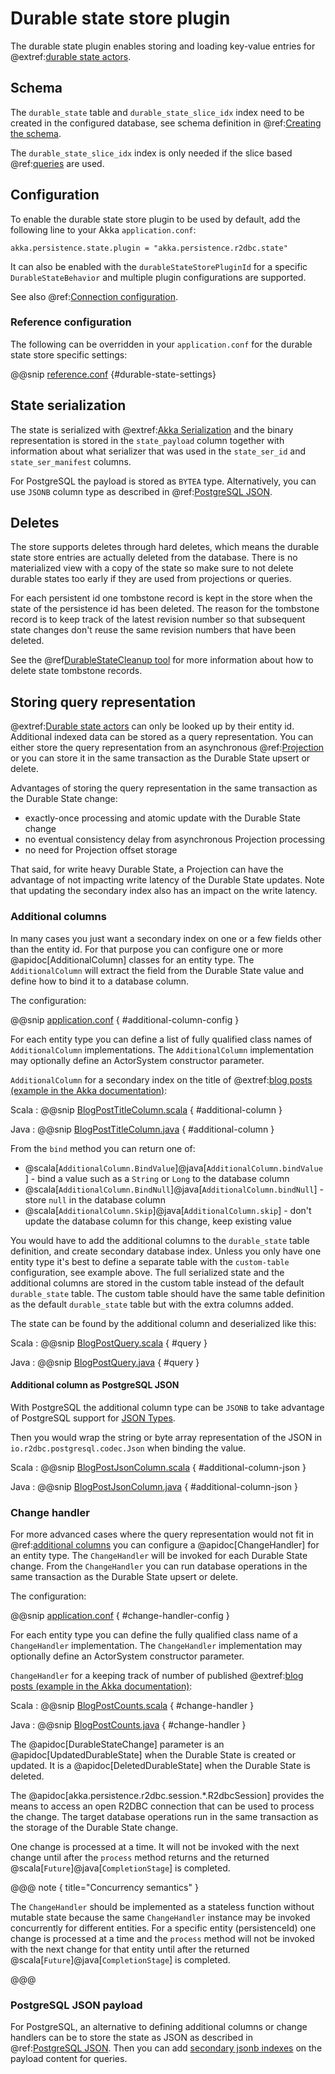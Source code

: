 # Durable state store plugin

The durable state plugin enables storing and loading key-value entries for
@extref:[durable state actors](akka:typed/durable-state/persistence.html).

## Schema

The `durable_state` table and `durable_state_slice_idx` index need to be created in the configured database, see schema
definition in @ref:[Creating the schema](getting-started.md#schema).

The `durable_state_slice_idx` index is only needed if the slice based @ref:[queries](query.md) are used.

## Configuration

To enable the durable state store plugin to be used by default, add the following line to your Akka `application.conf`:

```
akka.persistence.state.plugin = "akka.persistence.r2dbc.state"
```

It can also be enabled with the `durableStateStorePluginId` for a specific `DurableStateBehavior` and multiple plugin
configurations are supported.

See also @ref:[Connection configuration](config.md#connection-configuration).

### Reference configuration

The following can be overridden in your `application.conf` for the durable state store specific settings:

@@snip [reference.conf](/core/src/main/resources/reference.conf) {#durable-state-settings}

## State serialization

The state is serialized with @extref:[Akka Serialization](akka:serialization.html) and the binary representation
is stored in the `state_payload` column together with information about what serializer that was used in the
`state_ser_id` and `state_ser_manifest` columns.

For PostgreSQL the payload is stored as `BYTEA` type. Alternatively, you can use `JSONB` column type as described in
@ref:[PostgreSQL JSON](postgres_json.md).

## Deletes

The store supports deletes through hard deletes, which means the durable state store entries are actually deleted from
the database. There is no materialized view with a copy of the state so make sure to not delete durable states too early
if they are used from projections or queries.

For each persistent id one tombstone record is kept in the store when the state of the persistence id has been deleted.
The reason for the tombstone record is to keep track of the latest revision number so that subsequent state changes
don't reuse the same revision numbers that have been deleted.

See the @ref[DurableStateCleanup tool](cleanup.md#durable-state-cleanup-tool) for more information about how to delete
state tombstone records.

## Storing query representation

@extref:[Durable state actors](akka:typed/durable-state/persistence.html) can only be looked up by their entity id.
Additional indexed data can be stored as a query representation. You can either store the query representation from
an asynchronous @ref:[Projection](projection.md) or you can store it in the same transaction as the Durable State
upsert or delete.

Advantages of storing the query representation in the same transaction as the Durable State change:

* exactly-once processing and atomic update with the Durable State change
* no eventual consistency delay from asynchronous Projection processing
* no need for Projection offset storage

That said, for write heavy Durable State, a Projection can have the advantage of not impacting write latency of
the Durable State updates. Note that updating the secondary index also has an impact on the write latency.

### Additional columns

In many cases you just want a secondary index on one or a few fields other than the entity id. For that purpose
you can configure one or more @apidoc[AdditionalColumn] classes for an entity type. The `AdditionalColumn` will
extract the field from the Durable State value and define how to bind it to a database column.

The configuration:

@@snip [application.conf](/docs/src/test/scala/docs/home/state/BlogPostTitleColumn.scala) { #additional-column-config }

For each entity type you can define a list of fully qualified class names of `AdditionalColumn` implementations.
The `AdditionalColumn` implementation may optionally define an ActorSystem constructor parameter.

`AdditionalColumn` for a secondary index on the title of @extref:[blog posts (example in the Akka documentation)](akka:typed/durable-state/persistence.html#changing-behavior):

Scala
:  @@snip [BlogPostTitleColumn.scala](/docs/src/test/scala/docs/home/state/BlogPostTitleColumn.scala) { #additional-column }

Java
:  @@snip [BlogPostTitleColumn.java](/docs/src/test/java/jdocs/home/state/BlogPostTitleColumn.java) { #additional-column }

From the `bind` method you can return one of:

* @scala[`AdditionalColumn.BindValue`]@java[`AdditionalColumn.bindValue`] - bind a value such as a `String` or `Long` to the database column
* @scala[`AdditionalColumn.BindNull`]@java[`AdditionalColumn.bindNull`] - store `null` in the database column
* @scala[`AdditionalColumn.Skip`]@java[`AdditionalColumn.skip`] - don't update the database column for this change, keep existing value

You would have to add the additional columns to the `durable_state` table definition, and create secondary database index.
Unless you only have one entity type it's best to define a separate table with the `custom-table` configuration, see
example above. The full serialized state and the additional columns are stored in the custom table instead of the
default `durable_state` table. The custom table should have the same table definition as the default 
`durable_state` table but with the extra columns added.

The state can be found by the additional column and deserialized like this:

Scala
:  @@snip [BlogPostQuery.scala](/docs/src/test/scala/docs/home/state/BlogPostQuery.scala) { #query }

Java
:  @@snip [BlogPostQuery.java](/docs/src/test/java/jdocs/home/state/BlogPostQuery.java) { #query }

#### Additional column as PostgreSQL JSON

With PostgreSQL the additional column type can be `JSONB` to take advantage of PostgreSQL support for [JSON Types](https://www.postgresql.org/docs/current/datatype-json.html).

Then you would wrap the string or byte array representation of the JSON in `io.r2dbc.postgresql.codec.Json` when
binding the value.

Scala
:  @@snip [BlogPostJsonColumn.scala](/docs/src/test/scala/docs/home/state/BlogPostJsonColumn.scala) { #additional-column-json }

Java
:  @@snip [BlogPostJsonColumn.java](/docs/src/test/java/jdocs/home/state/BlogPostJsonColumn.java) { #additional-column-json }

### Change handler

For more advanced cases where the query representation would not fit in @ref:[additional columns](#additional-columns)
you can configure a @apidoc[ChangeHandler] for an entity type. The `ChangeHandler` will be invoked for each
Durable State change. From the `ChangeHandler` you can run database operations in the same transaction
as the Durable State upsert or delete.

The configuration:

@@snip [application.conf](/docs/src/test/scala/docs/home/state/BlogPostCounts.scala) { #change-handler-config }

For each entity type you can define the fully qualified class name of a `ChangeHandler` implementation.
The `ChangeHandler` implementation may optionally define an ActorSystem constructor parameter.

`ChangeHandler` for a keeping track of number of published @extref:[blog posts (example in the Akka documentation)](akka:typed/durable-state/persistence.html#changing-behavior):

Scala
:  @@snip [BlogPostCounts.scala](/docs/src/test/scala/docs/home/state/BlogPostCounts.scala) { #change-handler }

Java
:  @@snip [BlogPostCounts.java](/docs/src/test/java/jdocs/home/state/BlogPostCounts.java) { #change-handler }

The @apidoc[DurableStateChange] parameter is an @apidoc[UpdatedDurableState] when the Durable State is created or updated.
It is a @apidoc[DeletedDurableState] when the Durable State is deleted.

The @apidoc[akka.persistence.r2dbc.session.*.R2dbcSession] provides the means to access an open R2DBC connection
that can be used to process the change. The target database operations run in the same transaction as the storage
of the Durable State change.

One change is processed at a time. It will not be invoked with the next change until after the `process` method returns
and the returned @scala[`Future`]@java[`CompletionStage`] is completed.

@@@ note { title="Concurrency semantics" }

The `ChangeHandler` should be implemented as a stateless function without mutable state because the same
`ChangeHandler` instance may be invoked concurrently for different entities.
For a specific entity (persistenceId) one change is processed at a time and the `process` method will not be
invoked with the next change for that entity until after the returned @scala[`Future`]@java[`CompletionStage`] is completed.

@@@

### PostgreSQL JSON payload

For PostgreSQL, an alternative to defining additional columns or change handlers can be to store the state as JSON
as described in @ref:[PostgreSQL JSON](postgres_json.md). Then you can add [secondary jsonb indexes](https://www.postgresql.org/docs/current/datatype-json.html#JSON-INDEXING)
on the payload content for queries.
